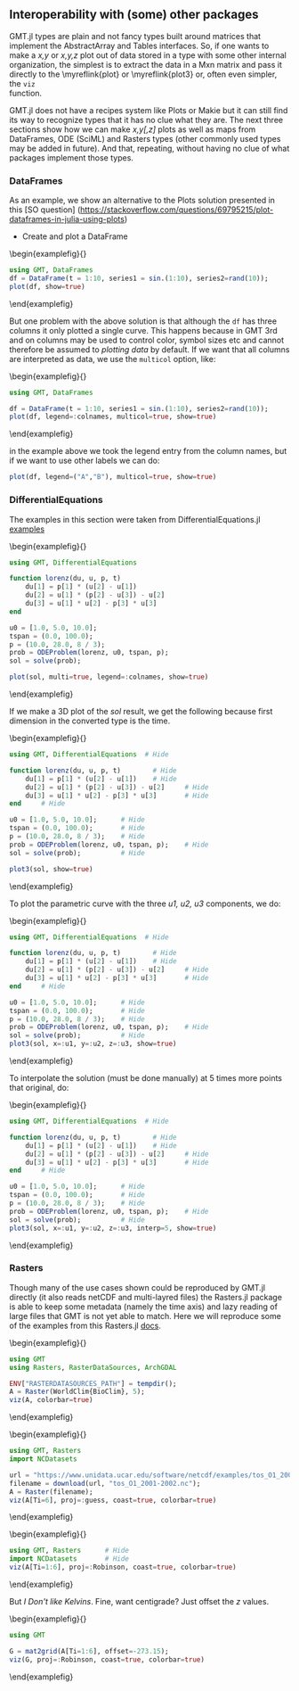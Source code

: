 ## Interoperability with (some) other packages

GMT.jl types are plain and not fancy types built around matrices that implement the AbstractArray
and Tables interfaces. So, if one wants to make a *x,y* or *x,y,z* plot out of data stored in a type
with some  other internal organization, the simplest is to extract the data in a Mxn matrix and
pass it directly to the \myreflink{plot} or \myreflink{plot3} or, often even simpler, the `viz`  
function.

GMT.jl does not have a recipes system like Plots or Makie but it can still find its way to recognize
types that it has no clue what they are. The next three sections show how we can make *x,y[,z]* plots
as well as maps from DataFrames, ODE (SciML) and Rasters types (other commonly used types may be added
in future). And that, repeating, without having no clue of what packages implement those types.


### DataFrames

As an example, we show an alternative to the Plots solution presented in this [SO question]
(https://stackoverflow.com/questions/69795215/plot-dataframes-in-julia-using-plots)

- Create and plot a DataFrame

\begin{examplefig}{}
```julia
using GMT, DataFrames
df = DataFrame(t = 1:10, series1 = sin.(1:10), series2=rand(10));
plot(df, show=true)
```
\end{examplefig}

But one problem with the above solution is that although the `df` has three columns it only plotted a single curve.
This happens because in GMT 3rd and on columns may be used to control color, symbol sizes etc and cannot therefore
be assumed to *plotting data* by default. If we want that all columns are interpreted as data, we use the `multicol`
option, like:

\begin{examplefig}{}
```julia
using GMT, DataFrames

df = DataFrame(t = 1:10, series1 = sin.(1:10), series2=rand(10));
plot(df, legend=:colnames, multicol=true, show=true)
```
\end{examplefig}

in the example above we took the legend entry from the column names, but if we want to use other labels we can do:

```julia
plot(df, legend=("A","B"), multicol=true, show=true)
```

### DifferentialEquations

The examples in this section were taken from DifferentialEquations.jl [examples](https://docs.sciml.ai/DiffEqDocs/stable/basics/plot/#Example)

\begin{examplefig}{}
```julia
using GMT, DifferentialEquations

function lorenz(du, u, p, t)
	du[1] = p[1] * (u[2] - u[1])
	du[2] = u[1] * (p[2] - u[3]) - u[2]
	du[3] = u[1] * u[2] - p[3] * u[3]
end

u0 = [1.0, 5.0, 10.0];
tspan = (0.0, 100.0);
p = (10.0, 28.0, 8 / 3);
prob = ODEProblem(lorenz, u0, tspan, p);
sol = solve(prob);

plot(sol, multi=true, legend=:colnames, show=true)
```
\end{examplefig}


If we make a 3D plot of the _sol_ result, we get the following because first dimension
in the converted type is the time.

\begin{examplefig}{}
```julia
using GMT, DifferentialEquations  # Hide

function lorenz(du, u, p, t)		# Hide
	du[1] = p[1] * (u[2] - u[1])	# Hide
	du[2] = u[1] * (p[2] - u[3]) - u[2]		# Hide
	du[3] = u[1] * u[2] - p[3] * u[3]		# Hide
end		# Hide

u0 = [1.0, 5.0, 10.0];		# Hide
tspan = (0.0, 100.0);		# Hide
p = (10.0, 28.0, 8 / 3);	# Hide
prob = ODEProblem(lorenz, u0, tspan, p);	# Hide
sol = solve(prob);			# Hide

plot3(sol, show=true)
```
\end{examplefig}

To plot the parametric curve with the three _u1, u2, u3_ components, we do:

\begin{examplefig}{}
```julia
using GMT, DifferentialEquations  # Hide

function lorenz(du, u, p, t)		# Hide
	du[1] = p[1] * (u[2] - u[1])	# Hide
	du[2] = u[1] * (p[2] - u[3]) - u[2]		# Hide
	du[3] = u[1] * u[2] - p[3] * u[3]		# Hide
end		# Hide

u0 = [1.0, 5.0, 10.0];		# Hide
tspan = (0.0, 100.0);		# Hide
p = (10.0, 28.0, 8 / 3);	# Hide
prob = ODEProblem(lorenz, u0, tspan, p);	# Hide
sol = solve(prob);			# Hide
plot3(sol, x=:u1, y=:u2, z=:u3, show=true)
```
\end{examplefig}

To interpolate the solution (must be done manually) at 5 times more points that original, do:

\begin{examplefig}{}
```julia
using GMT, DifferentialEquations  # Hide

function lorenz(du, u, p, t)		# Hide
	du[1] = p[1] * (u[2] - u[1])	# Hide
	du[2] = u[1] * (p[2] - u[3]) - u[2]		# Hide
	du[3] = u[1] * u[2] - p[3] * u[3]		# Hide
end		# Hide

u0 = [1.0, 5.0, 10.0];		# Hide
tspan = (0.0, 100.0);		# Hide
p = (10.0, 28.0, 8 / 3);	# Hide
prob = ODEProblem(lorenz, u0, tspan, p);	# Hide
sol = solve(prob);			# Hide
plot3(sol, x=:u1, y=:u2, z=:u3, interp=5, show=true)
```
\end{examplefig}

### Rasters

Though many of the use cases shown could be reproduced by GMT.jl directly (it also reads netCDF and multi-layred files)
the Rasters.jl package is able to keep some metadata (namely the time axis) and lazy reading of large files that GMT
is not yet able to match.
Here we will reproduce some of the examples from this Rasters.jl [docs](https://rafaqz.github.io/Rasters.jl/dev/#Examples-and-Plotting).

\begin{examplefig}{}
```julia
using GMT
using Rasters, RasterDataSources, ArchGDAL

ENV["RASTERDATASOURCES_PATH"] = tempdir();
A = Raster(WorldClim{BioClim}, 5);
viz(A, colorbar=true)
```
\end{examplefig}

\begin{examplefig}{}
```julia
using GMT, Rasters
import NCDatasets

url = "https://www.unidata.ucar.edu/software/netcdf/examples/tos_O1_2001-2002.nc";
filename = download(url, "tos_O1_2001-2002.nc");
A = Raster(filename);
viz(A[Ti=6], proj=:guess, coast=true, colorbar=true)
```
\end{examplefig}

\begin{examplefig}{}
```julia
using GMT, Rasters		# Hide
import NCDatasets		# Hide
viz(A[Ti=1:6], proj=:Robinson, coast=true, colorbar=true)
```
\end{examplefig}

But _I Don't like Kelvins_. Fine, want centigrade? Just offset the _z_ values.

\begin{examplefig}{}
```julia
using GMT

G = mat2grid(A[Ti=1:6], offset=-273.15);
viz(G, proj=:Robinson, coast=true, colorbar=true)
```
\end{examplefig}
